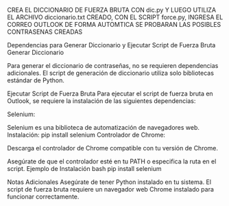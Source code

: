 CREA EL DICCIONARIO DE FUERZA BRUTA CON dic.py Y LUEGO UTILIZA EL ARCHIVO diccionario.txt CREADO, CON EL SCRIPT force.py, INGRESA EL CORREO OUTLOOK DE FORMA AUTOMTICA SE PROBARAN LAS POSIBLES CONTRASENAS CREADAS


Dependencias para Generar Diccionario y Ejecutar Script de Fuerza Bruta
Generar Diccionario

Para generar el diccionario de contraseñas, no se requieren dependencias adicionales. El script de generación de diccionario utiliza solo bibliotecas estándar de Python.

Ejecutar Script de Fuerza Bruta
Para ejecutar el script de fuerza bruta en Outlook, se requiere la instalación de las siguientes dependencias:

Selenium:

Selenium es una biblioteca de automatización de navegadores web.
Instalación: pip install selenium
Controlador de Chrome:

Descarga el controlador de Chrome compatible con tu versión de Chrome.

Asegúrate de que el controlador esté en tu PATH o especifica la ruta en el script.
Ejemplo de Instalación
bash
pip install selenium

Notas Adicionales
Asegúrate de tener Python instalado en tu sistema.
El script de fuerza bruta requiere un navegador web Chrome instalado para funcionar correctamente.



